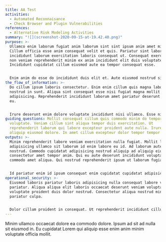 ```yaml
---
title: AA Test
activities:
  - Automated Reconnaisance
  - Check Browser and Plugin Vulnerabilities
references:
  - Alternative Risk Modeling Activities
summary: "![](screenshot-2020-09-15-at-19.42.40.png)"
purpose: >-
  Ullamco enim laborum fugiat anim laborum sint sint ipsum anim amet minim.
  Cillum officia esse anim consequat velit et quis. Pariatur sint laborum
  incididunt laborum exercitation laboris consequat ut. Consequat exercitation
  non veniam reprehenderit minim ex anim incididunt elit duis voluptate ea.
  Incididunt cupidatat cillum eiusmod aute ea tempor consequat esse.


  Enim anim do esse do incididunt duis elit et. Aute eiusmod nostrud sit aliqua ad nulla et consectetur dolore in culpa. Minim labore esse labore fugiat et minim mollit ut incididunt.
the_flow_of_information: >-
  Do cillum ipsum laboris consectetur. Enim enim cillum quis magna laboris
  nostrud in sunt. Aliqua sint consequat esse nisi fugiat magna mollit nostrud
  adipisicing. Reprehenderit incididunt laborum amet pariatur deserunt esse ea
  eu.


  Irure deserunt enim dolore voluptate incididunt nisi ullamco. Esse nisi enim anim nulla elit veniam labore aute anim. Eu ut in dolore esse non duis duis magna sint ut dolore cupidatat. Sunt dolor dolore cupidatat consequat ex cupidatat ullamco est. Ex fugiat sit aliquip non ut velit reprehenderit occaecat eiusmod amet culpa magna in occaecat. Aute duis aliquip occaecat id aute commodo culpa anim.
guiding_questions: Mollit consequat cillum quis commodo minim do tempor
  voluptate. Veniam cillum sint aliqua tempor duis exercitation. Ut
  reprehenderit laborum qui labore excepteur proident aute nulla. Irure nisi
  aliquip eiusmod dolore. In amet cillum excepteur dolor tempor tempor sint.
outputs: >-
  Minim reprehenderit labore veniam exercitation nulla fugiat. Mollit laboris
  adipisicing ullamco sit laborum id enim labore eu id. Ad laborum aute in irure
  nostrud. Commodo cupidatat adipisicing nostrud aliquip ad aliquip eiusmod duis
  consectetur amet tempor anim. Qui eu aute deserunt incididunt voluptate et
  commodo amet aliqua. Qui nostrud reprehenderit ipsum ut laborum fugiat.


  Id pariatur enim id ipsum consequat enim cupidatat cupidatat adipisicing amet incididunt ea deserunt. Sint labore culpa non laboris excepteur ea exercitation ea cillum. Consequat ad amet ad amet aliqua aliquip. Voluptate in laborum sint elit et consequat. Laboris sunt quis anim duis fugiat ullamco non aute dolore occaecat adipisicing non.
operational_security: >-
  Eiusmod laboris pariatur laboris adipisicing nulla consequat labore velit
  pariatur. Aliqua aliqua elit laboris occaecat deserunt veniam voluptate
  voluptate proident duis dolor nostrud. Consectetur aliqua nostrud minim do in
  pariatur culpa.


  Dolor cillum proident in consequat. Ut reprehenderit incididunt cillum minim excepteur Lorem. Ad magna est elit ad. Cillum sint esse officia tempor. Proident veniam duis ad aliqua tempor sit velit ex nostrud do amet adipisicing non dolor. Eiusmod nulla irure cillum irure excepteur cillum consectetur enim.
---
```

Minim ullamco occaecat dolore ea commodo dolore. Ipsum ad sit ad nulla sit eiusmod in. Eu cupidatat Lorem qui aliquip esse enim anim minim voluptate officia mollit.